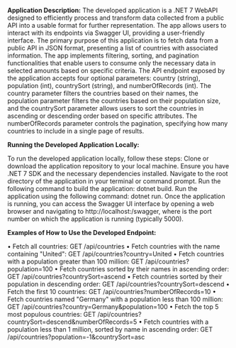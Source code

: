 **Application Description:**
The developed application is a .NET 7 WebAPI designed to efficiently process and transform data collected from a public API into a usable format for further representation. 
The app allows users to interact with its endpoints via Swagger UI, providing a user-friendly interface. The primary purpose of this application is to fetch data from a public API in JSON format, presenting a list of countries with associated information. The app implements filtering, sorting, and pagination functionalities that enable users to consume only the necessary data in selected amounts based on specific criteria.
The API endpoint exposed by the application accepts four optional parameters: country (string), population (int), countrySort (string), and numberOfRecords (int). The country parameter filters the countries based on their names, the population parameter filters the countries based on their population size, and the countrySort parameter allows users to sort the countries in ascending or descending order based on specific attributes. The numberOfRecords parameter controls the pagination, specifying how many countries to include in a single page of results.

**Running the Developed Application Locally:**

To run the developed application locally, follow these steps:
Clone or download the application repository to your local machine.
Ensure you have .NET 7 SDK and the necessary dependencies installed.
Navigate to the root directory of the application in your terminal or command prompt.
Run the following command to build the application: dotnet build.
Run the application using the following command: dotnet run.
Once the application is running, you can access the Swagger UI interface by opening a web browser and navigating to http://localhost:<PORT>/swagger, where <PORT> is the port number on which the application is running (typically 5000).

**Examples of How to Use the Developed Endpoint:**

•	Fetch all countries: GET /api/countries
•	Fetch countries with the name containing "United": GET /api/countries?country=United
•	Fetch countries with a population greater than 100 million: GET /api/countries?population=100
•	Fetch countries sorted by their names in ascending order: GET /api/countries?countrySort=ascend
•	Fetch countries sorted by their population in descending order: GET /api/countries?countrySort=descend
•	Fetch the first 10 countries: GET /api/countries?numberOfRecords=10
•	Fetch countries named "Germany" with a population less than 100 million: GET /api/countries?country=Germany&population=100
•	Fetch the top 5 most populous countries: GET /api/countries?countrySort=descend&numberOfRecords=5
•	Fetch countries with a population less than 1 million, sorted by name in ascending order: GET /api/countries?population=-1&countrySort=asc
